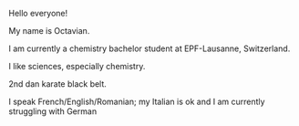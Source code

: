 Hello everyone!

My name is Octavian.


I am currently a chemistry bachelor student at EPF-Lausanne, Switzerland.


I like sciences, especially chemistry.


2nd dan karate black belt.


I speak French/English/Romanian; my Italian is ok and I am currently struggling with German 
